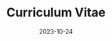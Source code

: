 ---
title: 'Curriculum Vitae'
date: 2023-10-24
type: landing

design:
  spacing: '4rem'

# Note: `username` refers to the user's folder name in `content/authors/`

# Page sections
sections:
  - block: resume-experience
    content:
      username: admin
    design:
      date_format: 'January 2006'
      is_education_first: true
  - block: resume-skills
    content:
      title: Languages & Technical skills
      username: admin
    design:
      show_skill_percentage: true
  - block: resume-languages
    content:
      title: Languages
      username: admin
---